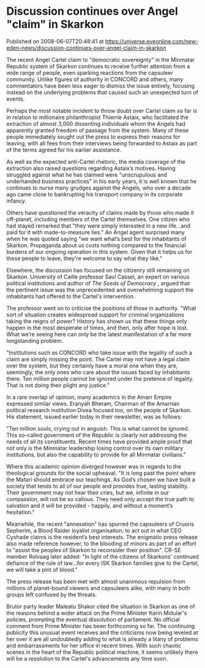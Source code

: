 # Discussion continues over Angel "claim" in Skarkon
Published on 2008-06-07T20:48:41 at https://universe.eveonline.com/new-eden-news/discussion-continues-over-angel-claim-in-skarkon

The recent Angel Cartel claim to "democratic sovereignty" in the Minmatar Republic system of Skarkon continues to receive further attention from a wide range of people, even sparking reactions from the capsuleer community. Unlike figures of authority in CONCORD and others, many commentators have been less eager to dismiss the issue entirely, focusing instead on the underlying problems that caused such an unexpected turn of events.

Perhaps the most notable incident to throw doubt over Cartel claim so far is in relation to millionaire philanthropist Thierrie Astaix, who facilitated the extraction of almost 3,000 dissenting individuals whom the Angels had apparently granted freedom of passage from the system. Many of these people immediately sought out the press to express their reasons for leaving, with all fees from their interviews being forwarded to Astaix as part of the terms agreed for his earlier assistance.

As well as the expected anti-Cartel rhetoric, the media coverage of the extraction also raised questions regarding Astaix’s motives. Having struggled against what he has claimed were "unscrupulous and underhanded business practices" in his early years, it is well known that he continues to nurse many grudges against the Angels, who over a decade ago came close to bankrupting his transport company in its corporate infancy.

Others have questioned the veracity of claims made by those who made it off-planet, including members of the Cartel themselves. One citizen who had stayed remarked that "they were simply interested in a new life…and paid for it with made-to-measure lies." An Angel agent surprised many when he was quoted saying "we want what’s best for the inhabitants of Skarkon. Propaganda about us costs nothing compared to the financial burdens of our ongoing operation in this system. Given that it helps us for these people to leave, they're welcome to say what they like."

Elsewhere, the discussion has focused on the citizenry still remaining on Skarkon. University of Caille professor Saul Cassel, an expert on various political institutions and author of _The Seeds of Democracy_ , argued that the pertinent issue was the unprecedented and overwhelming support the inhabitants had offered to the Cartel's intervention.

The professor went on to criticise the positions of those in authority. "What sort of situation creates widespread support for criminal organizations taking the reigns of power? History has shown us that these things only happen in the most desperate of times, and then, only after hope is lost. What we’re seeing here can only be the latest manifestation of a far more longstanding problem.

"Institutions such as CONCORD who take issue with the legality of such a claim are simply missing the point. The Cartel may not have a legal claim over the system, but they certainly have a moral one when they are, seemingly, the only ones who care about the issues faced by inhabitants there. Ten million people cannot be ignored under the pretence of legality. That is not doing their plight any justice."

In a rare overlap of opinion, many academics in the Amarr Empire expressed similar views. Eranyah Bheram, Chairman of the Amarrian political research institution Divea focused too, on the people of Skarkon. His statement, issued earlier today in their newsletter, was as follows:

"Ten million souls, crying out in anguish. This is what cannot be ignored. This so-called government of the Republic is clearly not addressing the needs of all its constituents. Recent times have provided ample proof that not only is the Minmatar leadership losing control over its own military institutions, but also the capability to provide for all Minmatar civilians."

Where this academic opinion diverged however was in regards to the theological grounds for the social upheaval. "It is long past the point where the Matari should embrace our teachings. As God’s chosen we have built a society that tends to all of our people and provides true, lasting stability. Their government may not hear their cries, but we, infinite in our compassion, will not be so callous. They need only accept the true path to salvation and it will be provided - happily, and without a moment’s hesitation."

Meanwhile, the recent "annexation" has spurred the capsuleers of Cruoris Sepherim, a Blood Raider loyalist organisation; to act out in what CEO Cyshade claims is the resident’s best interests. The enigmatic press release also made reference however, to the blooding of minors as part of an effort to "assist the peoples of Skarkon to reconsider their position". CR-SE member Rolvaag later added: "In light of the citizens of Skarkons' continued defiance of the rule of law…for every ISK Skarkon families give to the Cartel, we will take a pint of blood."

The press release has been met with almost unanimous repulsion from millions of planet-bound viewers and capsuleers alike, with many in both groups left confused by the threats.

Brutor party leader Maleatu Shakor cited the situation in Skarkon as one of the reasons behind a wider attack on the Prime Minister Karin Midular's policies, prompting the eventual dissolution of parliament. No official comment from Prime Minister has been forthcoming so far. The continuing publicity this unusual event receives and the criticisms now being leveled at her over it are all undoubtedly adding to what is already a litany of problems and embarrassments for her office in recent times. With such chaotic scenes in the heart of the Republic political machine, it seems unlikely there will be a resolution to the Cartel's advancements any time soon.
